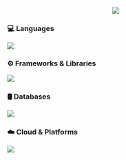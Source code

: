 <p align="center">
  <img src="https://github-readme-stats.vercel.app/api/top-langs/?username=Carlos-Arce04&layout=compact&theme=dracula&exclude_repo=Gis_Transporte&hide_border=true&border_radius=4&bg_color=00000000&title_color=FF79C6&text_color=F8F8F2" />
</p>

### 💻 Languages
<p align="left">
  <a href="https://skillicons.dev">
    <img src="https://skillicons.dev/icons?i=cs,python,go,java,js" />
  </a>
</p>

### ⚙️ Frameworks & Libraries
<p align="left">
  <a href="https://skillicons.dev">
    <img src="https://skillicons.dev/icons?i=nodejs,express,react,unity" />
  </a>
</p>

### 🛢️ Databases
<p align="left">
  <a href="https://skillicons.dev">
    <img src="https://skillicons.dev/icons?i=postgres,firebase" />
  </a>
</p>

### ☁️ Cloud & Platforms
<p align="left">
  <a href="https://skillicons.dev">
    <img src="https://skillicons.dev/icons?i=gcp,supabase" />
  </a>
</p>

